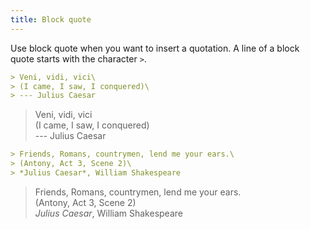 ```yaml
---
title: Block quote
---
```


Use block quote when you want to insert a quotation.  A line of a block quote
starts with the character `>`.

```md
> Veni, vidi, vici\
> (I came, I saw, I conquered)\
> --- Julius Caesar
```

> Veni, vidi, vici\
> (I came, I saw, I conquered)\
> --- Julius Caesar

```md
> Friends, Romans, countrymen, lend me your ears.\
> (Antony, Act 3, Scene 2)\
> *Julius Caesar*, William Shakespeare
```

> Friends, Romans, countrymen, lend me your ears.\
> (Antony, Act 3, Scene 2)\
> *Julius Caesar*, William Shakespeare

